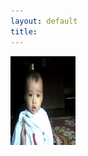 ```yaml
---
layout: default
title: 
---
```

<a href="/images/Test/1.jpg" download>
  <img src="/images/Test/1.jpg" alt="Test" width="104" height="142">
</a>